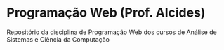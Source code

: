 # Programação Web (Prof. Alcides)
Repositório da disciplina de Programação Web dos cursos de Análise de Sistemas e Ciência da Computação
